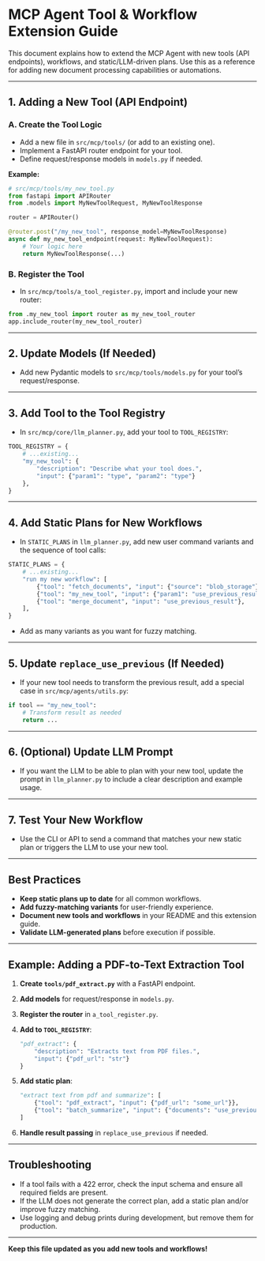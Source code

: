 # MCP Agent Tool & Workflow Extension Guide

This document explains how to extend the MCP Agent with new tools (API endpoints), workflows, and static/LLM-driven plans. Use this as a reference for adding new document processing capabilities or automations.

---

## 1. Adding a New Tool (API Endpoint)

### A. Create the Tool Logic

- Add a new file in `src/mcp/tools/` (or add to an existing one).
- Implement a FastAPI router endpoint for your tool.
- Define request/response models in `models.py` if needed.

**Example:**

```python
# src/mcp/tools/my_new_tool.py
from fastapi import APIRouter
from .models import MyNewToolRequest, MyNewToolResponse

router = APIRouter()

@router.post("/my_new_tool", response_model=MyNewToolResponse)
async def my_new_tool_endpoint(request: MyNewToolRequest):
    # Your logic here
    return MyNewToolResponse(...)
```

### B. Register the Tool

- In `src/mcp/tools/a_tool_register.py`, import and include your new router:

```python
from .my_new_tool import router as my_new_tool_router
app.include_router(my_new_tool_router)
```

---

## 2. Update Models (If Needed)

- Add new Pydantic models to `src/mcp/tools/models.py` for your tool’s request/response.

---

## 3. Add Tool to the Tool Registry

- In `src/mcp/core/llm_planner.py`, add your tool to `TOOL_REGISTRY`:

```python
TOOL_REGISTRY = {
    # ...existing...
    "my_new_tool": {
        "description": "Describe what your tool does.",
        "input": {"param1": "type", "param2": "type"}
    },
}
```

---

## 4. Add Static Plans for New Workflows

- In `STATIC_PLANS` in `llm_planner.py`, add new user command variants and the sequence of tool calls:

```python
STATIC_PLANS = {
    # ...existing...
    "run my new workflow": [
        {"tool": "fetch_documents", "input": {"source": "blob_storage"}},
        {"tool": "my_new_tool", "input": {"param1": "use_previous_result"}},
        {"tool": "merge_document", "input": "use_previous_result"},
    ],
}
```

- Add as many variants as you want for fuzzy matching.

---

## 5. Update `replace_use_previous` (If Needed)

- If your new tool needs to transform the previous result, add a special case in `src/mcp/agents/utils.py`:

```python
if tool == "my_new_tool":
    # Transform result as needed
    return ...
```

---

## 6. (Optional) Update LLM Prompt

- If you want the LLM to be able to plan with your new tool, update the prompt in `llm_planner.py` to include a clear description and example usage.

---

## 7. Test Your New Workflow

- Use the CLI or API to send a command that matches your new static plan or triggers the LLM to use your new tool.

---

## Best Practices

- **Keep static plans up to date** for all common workflows.
- **Add fuzzy-matching variants** for user-friendly experience.
- **Document new tools and workflows** in your README and this extension guide.
- **Validate LLM-generated plans** before execution if possible.

---

## Example: Adding a PDF-to-Text Extraction Tool

1. **Create `tools/pdf_extract.py`** with a FastAPI endpoint.
2. **Add models** for request/response in `models.py`.
3. **Register the router** in `a_tool_register.py`.
4. **Add to `TOOL_REGISTRY`**:

   ```python
   "pdf_extract": {
       "description": "Extracts text from PDF files.",
       "input": {"pdf_url": "str"}
   }
   ```

5. **Add static plan**:

   ```python
   "extract text from pdf and summarize": [
       {"tool": "pdf_extract", "input": {"pdf_url": "some_url"}},
       {"tool": "batch_summarize", "input": {"documents": "use_previous_result"}},
   ]
   ```

6. **Handle result passing** in `replace_use_previous` if needed.

---

## Troubleshooting

- If a tool fails with a 422 error, check the input schema and ensure all required fields are present.
- If the LLM does not generate the correct plan, add a static plan and/or improve fuzzy matching.
- Use logging and debug prints during development, but remove them for production.

---

**Keep this file updated as you add new tools and workflows!**
